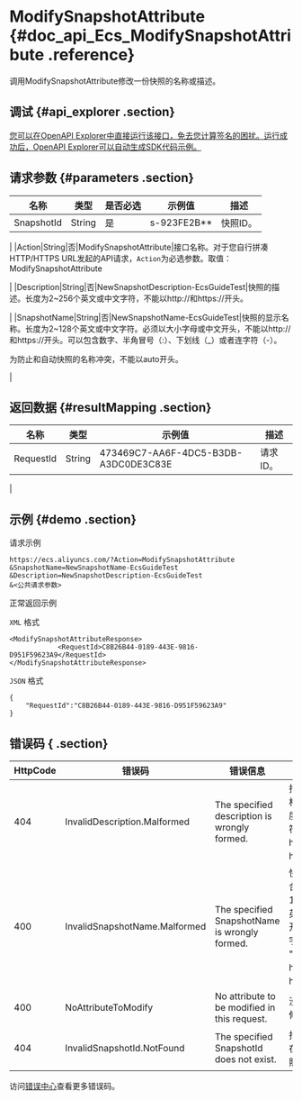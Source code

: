 # ModifySnapshotAttribute {#doc_api_Ecs_ModifySnapshotAttribute .reference}

调用ModifySnapshotAttribute修改一份快照的名称或描述。

## 调试 {#api_explorer .section}

[您可以在OpenAPI Explorer中直接运行该接口，免去您计算签名的困扰。运行成功后，OpenAPI Explorer可以自动生成SDK代码示例。](https://api.aliyun.com/#product=Ecs&api=ModifySnapshotAttribute&type=RPC&version=2014-05-26)

## 请求参数 {#parameters .section}

|名称|类型|是否必选|示例值|描述|
|--|--|----|---|--|
|SnapshotId|String|是|s-923FE2B\*\*|快照ID。

 |
|Action|String|否|ModifySnapshotAttribute|接口名称。对于您自行拼凑HTTP/HTTPS URL发起的API请求，`Action`为必选参数。取值：ModifySnapshotAttribute

 |
|Description|String|否|NewSnapshotDescription-EcsGuideTest|快照的描述。长度为2~256个英文或中文字符，不能以http://和https://开头。

 |
|SnapshotName|String|否|NewSnapshotName-EcsGuideTest|快照的显示名称。长度为2~128个英文或中文字符。必须以大小字母或中文开头，不能以http://和https://开头。可以包含数字、半角冒号（:）、下划线（\_）或者连字符（-）。

 为防止和自动快照的名称冲突，不能以auto开头。

 |

## 返回数据 {#resultMapping .section}

|名称|类型|示例值|描述|
|--|--|---|--|
|RequestId|String|473469C7-AA6F-4DC5-B3DB-A3DC0DE3C83E|请求ID。

 |

## 示例 {#demo .section}

请求示例

``` {#request_demo}
https://ecs.aliyuncs.com/?Action=ModifySnapshotAttribute
&SnapshotName=NewSnapshotName-EcsGuideTest
&Description=NewSnapshotDescription-EcsGuideTest
&<公共请求参数>
```

正常返回示例

`XML` 格式

``` {#xml_return_success_demo}
<ModifySnapshotAttributeResponse>
            <RequestId>C8B26B44-0189-443E-9816-D951F59623A9</RequestId>
</ModifySnapshotAttributeResponse>
```

`JSON` 格式

``` {#json_return_success_demo}
{
	"RequestId":"C8B26B44-0189-443E-9816-D951F59623A9"
}
```

## 错误码 { .section}

|HttpCode|错误码|错误信息|描述|
|--------|---|----|--|
|404|InvalidDescription.Malformed|The specified description is wrongly formed.|指定的资源描述格式不合法。长度为2-256个字符，不能以 http:// 和 https:// 开头。|
|400|InvalidSnapshotName.Malformed|The specified SnapshotName is wrongly formed.|快照名称格式不合法。长度为2-128个字符，以英文字母或中文开头，可包含数字，"."，"\_"或"-"。 不能以 http:// 和 https:// 开头。|
|400|NoAttributeToModify|No attribute to be modified in this request.|没有任何属性被修改。|
|404|InvalidSnapshotId.NotFound|The specified SnapshotId does not exist.|指定的快照不存在，请您检查快照是否正确。|

访问[错误中心](https://error-center.alibabacloud.com/status/product/Ecs)查看更多错误码。


